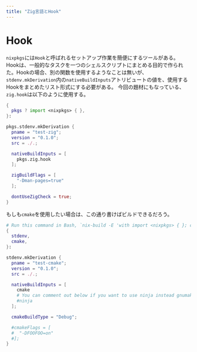 ```yaml
---
title: "Zig言語とHook"
---
```


# Hook

`nixpkgs`には`Hook`と呼ばれるセットアップ作業を簡便にするツールがある。Hookは、一般的なタスクを一つのシェルスクリプトにまとめる目的で作られた。Hookの場合、別の関数を使用するようなことは無いが、`stdenv.mkDerivation`内の`nativeBuildInputs`アトリビュートの値を、使用するHookをまとめたリスト形式にする必要がある。
今回の題材にもなっている、`zig.hook`は以下のように使用する。
```nix
{
  pkgs ? import <nixpkgs> { },
}:

pkgs.stdenv.mkDerivation {
  pname = "test-zig";
  version = "0.1.0";
  src = ./.;

  nativeBuildInputs = [
    pkgs.zig.hook
  ];

  zigBuildFlags = [
    "-Dman-pages=true"
  ];

  dontUseZigCheck = true;
}
```

もしも`cmake`を使用したい場合は、この通り書けばビルドできるだろう。
```nix
# Run this command in Bash, `nix-build -E 'with import <nixpkgs> { }; callPackage ./default.nix { }'`
{
  stdenv,
  cmake,
}:

stdenv.mkDerivation {
  pname = "test-cmake";
  version = "0.1.0";
  src = ./.;

  nativeBuildInputs = [
    cmake
    # You can comment out below if you want to use ninja instead gnumake!!
    #ninja
  ];

  cmakeBuildType = "Debug";

  #cmakeFlags = [
  #  "-DFOOFOO=on"
  #];
}
```
